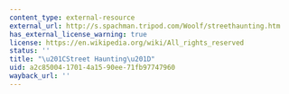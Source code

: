 ```yaml
---
content_type: external-resource
external_url: http://s.spachman.tripod.com/Woolf/streethaunting.htm
has_external_license_warning: true
license: https://en.wikipedia.org/wiki/All_rights_reserved
status: ''
title: "\u201CStreet Haunting\u201D"
uid: a2c85004-1701-4a15-90ee-71fb97747960
wayback_url: ''
---
```

